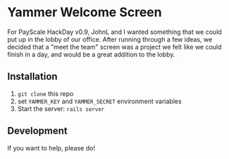 Yammer Welcome Screen
=====================
For PayScale HackDay v0.9, JohnL and I wanted something that we could put up in the lobby
of our office. After running through a few ideas, we decided that a "meet the team" screen
was a project we felt like we could finish in a day, and would be a great addition to the
lobby.

Installation
-------------
1. `git clone` this repo
1. set `YAMMER_KEY` and `YAMMER_SECRET` environment variables
1. Start the server: `rails server`

Development
-----------
If you want to help, please do!